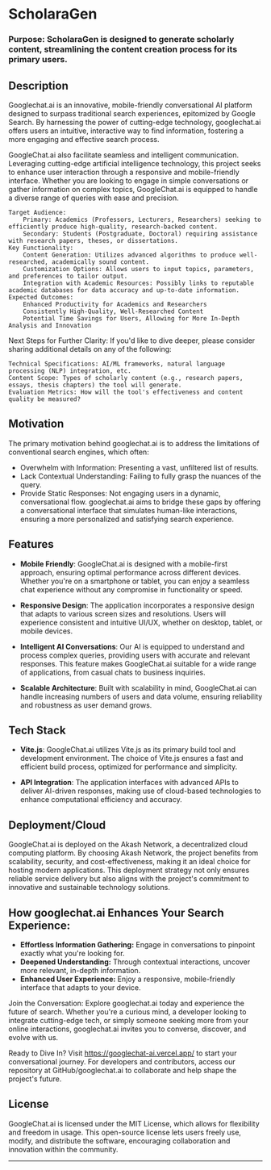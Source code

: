 # ScholaraGen

### Purpose: ScholaraGen is designed to generate scholarly content, streamlining the content creation process for its primary users.

## Description

Googlechat.ai is an innovative, mobile-friendly conversational AI platform designed to surpass traditional search experiences, epitomized by Google Search. By harnessing the power of cutting-edge technology, googlechat.ai offers users an intuitive, interactive way to find information, fostering a more engaging and effective search process.

GoogleChat.ai also facilitate seamless and intelligent communication. Leveraging cutting-edge artificial intelligence technology, this project seeks to enhance user interaction through a responsive and mobile-friendly interface. Whether you are looking to engage in simple conversations or gather information on complex topics, GoogleChat.ai is equipped to handle a diverse range of queries with ease and precision.

    Target Audience:
        Primary: Academics (Professors, Lecturers, Researchers) seeking to efficiently produce high-quality, research-backed content.
        Secondary: Students (Postgraduate, Doctoral) requiring assistance with research papers, theses, or dissertations.
    Key Functionality:
        Content Generation: Utilizes advanced algorithms to produce well-researched, academically sound content.
        Customization Options: Allows users to input topics, parameters, and preferences to tailor output.
        Integration with Academic Resources: Possibly links to reputable academic databases for data accuracy and up-to-date information.
    Expected Outcomes:
        Enhanced Productivity for Academics and Researchers
        Consistently High-Quality, Well-Researched Content
        Potential Time Savings for Users, Allowing for More In-Depth Analysis and Innovation

Next Steps for Further Clarity: If you'd like to dive deeper, please consider sharing additional details on any of the following:

    Technical Specifications: AI/ML frameworks, natural language processing (NLP) integration, etc.
    Content Scope: Types of scholarly content (e.g., research papers, essays, thesis chapters) the tool will generate.
    Evaluation Metrics: How will the tool's effectiveness and content quality be measured?


## Motivation

The primary motivation behind googlechat.ai is to address the limitations of conventional search engines, which often:

- Overwhelm with Information: Presenting a vast, unfiltered list of results.
- Lack Contextual Understanding: Failing to fully grasp the nuances of the query.
- Provide Static Responses: Not engaging users in a dynamic, conversational flow.
googlechat.ai aims to bridge these gaps by offering a conversational interface that simulates human-like interactions, ensuring a more personalized and satisfying search experience.

## Features

- **Mobile Friendly**: GoogleChat.ai is designed with a mobile-first approach, ensuring optimal performance across different devices. Whether you're on a smartphone or tablet, you can enjoy a seamless chat experience without any compromise in functionality or speed.

- **Responsive Design**: The application incorporates a responsive design that adapts to various screen sizes and resolutions. Users will experience consistent and intuitive UI/UX, whether on desktop, tablet, or mobile devices.

- **Intelligent AI Conversations**: Our AI is equipped to understand and process complex queries, providing users with accurate and relevant responses. This feature makes GoogleChat.ai suitable for a wide range of applications, from casual chats to business inquiries.

- **Scalable Architecture**: Built with scalability in mind, GoogleChat.ai can handle increasing numbers of users and data volume, ensuring reliability and robustness as user demand grows.

## Tech Stack

- **Vite.js**: GoogleChat.ai utilizes Vite.js as its primary build tool and development environment. The choice of Vite.js ensures a fast and efficient build process, optimized for performance and simplicity.

- **API Integration**: The application interfaces with advanced APIs to deliver AI-driven responses, making use of cloud-based technologies to enhance computational efficiency and accuracy.

## Deployment/Cloud

GoogleChat.ai is deployed on the Akash Network, a decentralized cloud computing platform. By choosing Akash Network, the project benefits from scalability, security, and cost-effectiveness, making it an ideal choice for hosting modern applications. This deployment strategy not only ensures reliable service delivery but also aligns with the project's commitment to innovative and sustainable technology solutions.

## How googlechat.ai Enhances Your Search Experience:

- **Effortless Information Gathering:** Engage in conversations to pinpoint exactly what you're looking for.
- **Deepened Understanding:** Through contextual interactions, uncover more relevant, in-depth information.
- **Enhanced User Experience:** Enjoy a responsive, mobile-friendly interface that adapts to your device.

Join the Conversation: Explore googlechat.ai today and experience the future of search. Whether you're a curious mind, a developer looking to integrate cutting-edge tech, or simply someone seeking more from your online interactions, googlechat.ai invites you to converse, discover, and evolve with us.

Ready to Dive In? Visit <https://googlechat-ai.vercel.app/> to start your conversational journey. For developers and contributors, access our repository at GitHub/googlechat.ai to collaborate and help shape the project's future.

## License

GoogleChat.ai is licensed under the MIT License, which allows for flexibility and freedom in usage. This open-source license lets users freely use, modify, and distribute the software, encouraging collaboration and innovation within the community.

---
